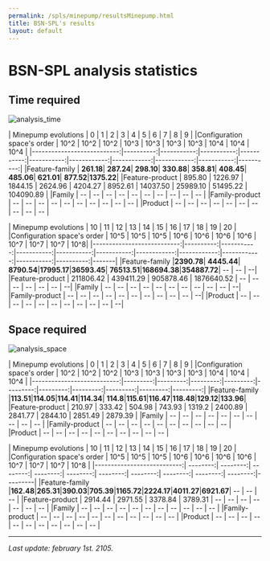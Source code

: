 ```yaml
---
permalink: /spls/minepump/resultsMinepump.html
title: BSN-SPL's results
layout: default
---
```

# BSN-SPL analysis statistics

## Time required

![analysis_time]({{site.baseurl}}/assets/minepump-mean-analysis_time-configurations_ascending-logarithmic-ALL.png)

| Minepump evolutions        |         0 |          1 |          2 |          3 |          4 |           5 |           6 |           7 |          8 |         9 |
|Configuration space's order |      10^2 |       10^2 |       10^2 |       10^3 |       10^3 |       10^3  |        10^3 |        10^4 |       10^4 |      10^4 |
|---------------------------:|----------:|-----------:|-----------:|-----------:|-----------:|------------:|------------:|------------:|-----------:|----------:|
|Feature-family              | **261.18**|  **287.24**|  **298.10**|  **330.88**|  **358.81**|   **408.45**|   **485.06**|   **621.01**|  **877.52**|**1375.22**|
|Feature-product             |    895.80 |    1226.97 |    1844.15 |    2624.96 |    4204.27 |     8952.61 |    14037.50 |    25989.10 |   51495.22 | 104090.89 |
|Family                      |        -- |         -- |         -- |         -- |         -- |          -- |          -- |          -- |         -- |        -- |
|Family-product              |        -- |         -- |         -- |         -- |         -- |          -- |          -- |          -- |         -- |        -- |
|Product                     |        -- |         -- |         -- |         -- |         -- |          -- |          -- |          -- |         -- |        -- |




| Minepump evolutions        |        10 |         11 |         12 |         13 |         14 |          15 |          16 |          17 |         18 |        19 |    20 |
|Configuration space's order |      10^5 |       10^5 |       10^5 |       10^6 |       10^6 |        10^6 |        10^6 |        10^7 |       10^7 |      10^7 |   10^8|
|---------------------------:|----------:|-----------:|-----------:|-----------:|-----------:|------------:|------------:|------------:|-----------:|----------:|-------|
|Feature-family              |**2390.78**| **4445.44**| **8790.54**|**17995.17**|**36593.45**| **76513.51**|**168694.38**|**354887.72**|         -- |        -- |     --|
|Feature-product             | 211806.42 |  439411.29 |  905878.46 | 1876640.52 |         -- |          -- |          -- |          -- |         -- |        -- |     --|
|Family                      |        -- |         -- |         -- |         -- |         -- |          -- |          -- |          -- |         -- |        -- |     --|
|Family-product              |        -- |         -- |         -- |         -- |         -- |          -- |          -- |          -- |         -- |        -- |     --|
|Product                     |        -- |         -- |         -- |         -- |         -- |          -- |          -- |          -- |         -- |        -- |     --|



## Space required

![analysis_space]({{site.baseurl}}/assets/minepump-mean-memory-configurations_ascending-ALL.png)

| Minepump evolutions        |       0  |       1  |       2  |       3  |       4  |       5  |       6  |       7  |       8  |       9  |
|Configuration space's order |     10^2 |     10^2 |     10^2 |     10^3 |     10^3 |     10^3 |     10^3 |     10^4 |     10^4 |     10^4 |
|---------------------------:|---------:|---------:|---------:|---------:|---------:|---------:|---------:|---------:|---------:|---------:|
|Feature-family              |**113.51**|**114.05**|**114.41**|**114.34**| **114.8**|**115.61**|**116.47**|**118.48**|**129.12**|**133.96**|
|Feature-product             |   210.97 |   333.42 |   504.98 |   743.93 |   1319.2 |  2400.89 |  2841.77 |  2844.10 |  2851.49 |  2879.39 |
|Family                      |       -- |       -- |       -- |       -- |       -- |       -- |       -- |       -- |       -- |       -- |
|Family-product              |       -- |       -- |       -- |       -- |       -- |       -- |       -- |       -- |       -- |       -- |
|Product                     |       -- |       -- |       -- |       -- |       -- |       -- |       -- |       -- |       -- |       -- |

| Minepump evolutions        |      10  |      11  |      12  |       13 |       14  |       15  |       16  |       17  |       18  |      19  |      20 |
|Configuration space's order |     10^5 |     10^5 |     10^5 |     10^6 |      10^6 |     10^6  |      10^6 |      10^7 |      10^7 |     10^7 |    10^8 |
|---------------------------:| --------:| --------:| --------:| --------:|  --------:|  --------:|  --------:|  --------:|  --------:| --------:|---------|
|Feature-family              |**162.48**|**265.31**|**390.03**|**705.39**|**1165.72**|**2224.17**|**4011.27**|**6921.67**|        -- |       -- |      -- |
|Feature-product             |  2914.44 |  2971.55 |  3378.84 |  3789.31 |        -- |        -- |        -- |        -- |        -- |       -- |      -- |
|Family                      |       -- |       -- |       -- |       -- |        -- |        -- |        -- |        -- |        -- |       -- |      -- |
|Family-product              |       -- |       -- |       -- |       -- |        -- |        -- |        -- |        -- |        -- |       -- |      -- |
|Product                     |       -- |       -- |       -- |       -- |        -- |        -- |        -- |        -- |        -- |       -- |      -- |


---
*Last update: february 1st. 2105.*
